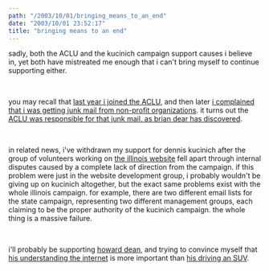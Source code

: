 ```yaml
---
path: "/2003/10/01/bringing_means_to_an_end" 
date: "2003/10/01 23:52:17" 
title: "bringing means to an end" 
---
```

<p>sadly, both the ACLU and the kucinich campaign support causes i believe in, yet both have mistreated me enough that i can't bring myself to continue supporting either.</p><br><p>you may recall that <a href="http://weblog.randomchaos.com/index.php?date=2002-12-21&amp;title=i+joined+the+ACLU+today">last year i joined the ACLU</a>, and then later <a href="http://weblog.randomchaos.com/index.php?date=2003-08-19&amp;title=nonprofit+junk+mail">i complained that i was getting junk mail from non-profit organizations</a>. it turns out the <a href="http://www.nettle.com/archives/000059.html">ACLU was responsible for that junk mail, as brian dear has discovered</a>.</p><br><p>in related news, i've withdrawn my support for dennis kucinich after the group of volunteers working on <a href="http://www.il4kucinich.org/">the illinois website</a> fell apart through internal disputes caused by a complete lack of direction from the campaign. if this problem were just in the website development group, i probably wouldn't be giving up on kucinich altogether, but the exact same problems exist with the whole illinois campaign. for example, there are two different email lists for the state campaign, representing two different management groups, each claiming to be the proper authority of the kucinich campaign. the whole thing is a massive failure.</p><br><p>i'll probably be supporting <a href="http://www.deanforamerica.com/">howard dean</a>, and trying to convince myself that <a href="http://www.deanforamerica.com/site/PageServer?pagename=InternetPrinciples">his understanding the internet</a> is more important than <a href="http://www.alternet.org/story.html?StoryID=16059">his driving an SUV</a>.</p>